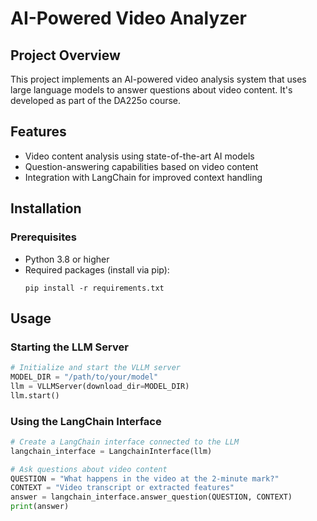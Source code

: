 # AI-Powered Video Analyzer

## Project Overview
This project implements an AI-powered video analysis system that uses large language models to answer questions about video content. It's developed as part of the DA225o course.

## Features
- Video content analysis using state-of-the-art AI models
- Question-answering capabilities based on video content
- Integration with LangChain for improved context handling

## Installation

### Prerequisites
- Python 3.8 or higher
- Required packages (install via pip):
  ```
  pip install -r requirements.txt
  ```

## Usage

### Starting the LLM Server
```python
# Initialize and start the VLLM server
MODEL_DIR = "/path/to/your/model"
llm = VLLMServer(download_dir=MODEL_DIR)
llm.start()
```

### Using the LangChain Interface
```python
# Create a LangChain interface connected to the LLM
langchain_interface = LangchainInterface(llm)

# Ask questions about video content
QUESTION = "What happens in the video at the 2-minute mark?"
CONTEXT = "Video transcript or extracted features"
answer = langchain_interface.answer_question(QUESTION, CONTEXT)
print(answer)
```
